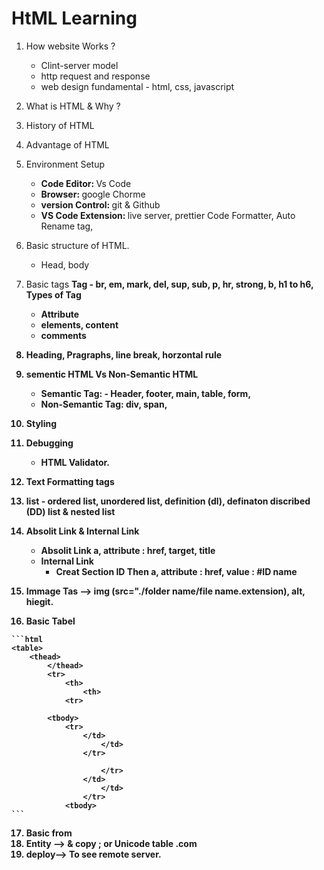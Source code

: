 # HtML Learning 
1. How website Works ?
    - Clint-server model
    - http request and response 
    - web design fundamental - html, css, javascript

2. What is HTML & Why ? 
3. History of HTML 
4. Advantage of HTML
5. Environment Setup
    - <strong>Code Editor: </strong> Vs Code 
    - <strong>Browser: </strong> google Chorme 
    - <strong>version Control: </strong> git & Github
     - <strong> VS Code Extension: </strong> live server, prettier Code Formatter, Auto Rename tag,   
6. Basic structure of HTML.
    - Head, body 
7. Basic tags
    <strong>Tag<strong>
        - br, em, mark, del, sup, sub, p, hr, strong, b, h1 to h6, 
    Types of Tag
    - Attribute 
    - elements, content 
    - comments
8. Heading, Pragraphs, line break, horzontal rule
9. sementic HTML Vs Non-Semantic HTML
    - <Strong> Semantic Tag: <strong> - Header, footer, main, table, form, 
    - <Strong> Non-Semantic Tag: <strong>   div, span, 
 10. Styling 
 11. Debugging 
     - HTML Validator.
 12. Text Formatting tags
 13. list 
    - ordered list, unordered list, definition (dl), definaton discribed (DD) list & nested list
 14. Absolit Link & Internal Link 
        - Absolit Link
            a, attribute : href, target, title
        - Internal Link 
            - Creat Section ID Then a, attribute : href, value : #ID name 
15. Immage Tas --> img (src="./folder name/file name.extension), alt, hiegit. 
 16. Basic Tabel

    ```html
    <table>
        <thead>
            </thead>
            <tr>
                <th>
                    <th>
                <tr>

            <tbody>
                <tr>
                    </td>
                        </td>
                    </tr>

                        </tr>
                    </td>
                        </td>
                    </tr>
                <tbody>
    ```
 17. Basic from
 18. Entity --> & copy ; or Unicode table .com 
 18. deploy--> To see remote server. 





